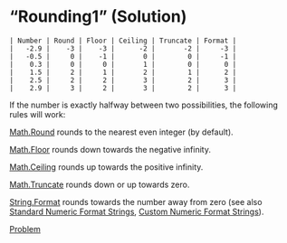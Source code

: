 # “Rounding1” (Solution)

```
| Number | Round | Floor | Ceiling | Truncate | Format |
|   -2.9 |    -3 |    -3 |      -2 |       -2 |     -3 |
|   -0.5 |     0 |    -1 |       0 |        0 |     -1 |
|    0.3 |     0 |     0 |       1 |        0 |      0 |
|    1.5 |     2 |     1 |       2 |        1 |      2 |
|    2.5 |     2 |     2 |       3 |        2 |      3 |
|    2.9 |     3 |     2 |       3 |        2 |      3 |
```

If the number is exactly halfway between two possibilities, the following rules will work:

[Math.Round](http://msdn.microsoft.com/library/system.math.round.aspx) rounds to the nearest even integer (by default).

[Math.Floor](http://msdn.microsoft.com/library/system.math.floor.aspx) rounds down towards the negative infinity.

[Math.Ceiling](http://msdn.microsoft.com/library/system.math.ceiling.aspx) rounds up towards the positive infinity.

[Math.Truncate](http://msdn.microsoft.com/library/system.math.truncate.aspx) rounds down or up towards zero.

[String.Format](http://msdn.microsoft.com/library/system.string.format.aspx) rounds towards the number away from zero (see also [Standard Numeric Format Strings](http://msdn.microsoft.com/en-us/library/dwhawy9k.aspx), [Custom Numeric Format Strings](http://msdn.microsoft.com/en-us/library/0c899ak8.aspx)).

[Problem](./Rounding1-P.md)